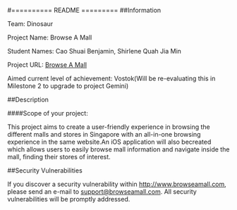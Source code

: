#==========  README =========
##Information

Team: Dinosaur


Project Name: Browse A Mall


Student Names: Cao Shuai Benjamin, Shirlene Quah Jia Min


Project URL: [Browse A Mall](http://wwww.browseamall.com )
					  

					
Aimed current level of achievement: Vostok(Will be re-evaluating this in Milestone 2 
 									to upgrade to project Gemini)


##Description

####Scope of your project: 

This project aims to create a user-friendly experience in browsing the different malls and stores in Singapore with an all-in-one browsing 
experience in the same website.An iOS application will also becreated which allows users to easily browse mall information and navigate
inside the mall, finding their stores of interest. 



##Security Vulnerabilities

If you discover a security vulnerability within http://www.browseamall.com, 
please send an e-mail to support@browseamall.com. All security vulnerabilities
will be promptly addressed.

